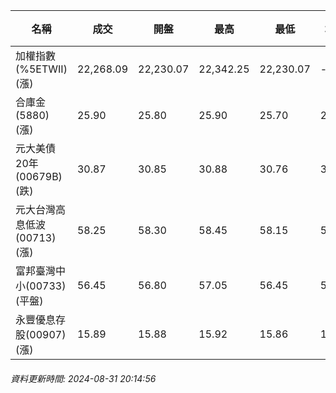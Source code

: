 | 名稱 | 成交 | 開盤 | 最高 | 最低 | 均價 | 成交金額(億) | 昨收 | 漲跌幅 | 漲跌 | 總量 | 昨量 | 振幅 |
| -------- | -------- | -------- | -------- |-------- | -------- | -------- |-------- |-------- |-------- | -------- | -------- |-------- |
|加權指數(%5ETWII) (漲)|22,268.09|22,230.07|22,342.25|22,230.07|-|4,016.45|22,201.85|0.30%|66.24|8,259,583|0|0.51%|
|合庫金(5880) (漲)|25.90|25.80|25.90|25.70|25.87|4.34|25.70|0.78%|0.20|16,768|7,143|0.78%|
|元大美債20年(00679B) (跌)|30.87|30.85|30.88|30.76|30.83|14.14|30.93|0.19%|0.06|45,864|71,290|0.39%|
|元大台灣高息低波(00713) (漲)|58.25|58.30|58.45|58.15|58.28|4.52|58.10|0.26%|0.15|7,761|6,062|0.52%|
|富邦臺灣中小(00733) (平盤)|56.45|56.80|57.05|56.45|56.77|0.481|56.45|0.00%|0.00|848|891|1.06%|
|永豐優息存股(00907) (漲)|15.89|15.88|15.92|15.86|15.88|0.270|15.81|0.51%|0.08|1,699|2,702|0.38%|
###### 資料更新時間: 2024-08-31 20:14:56